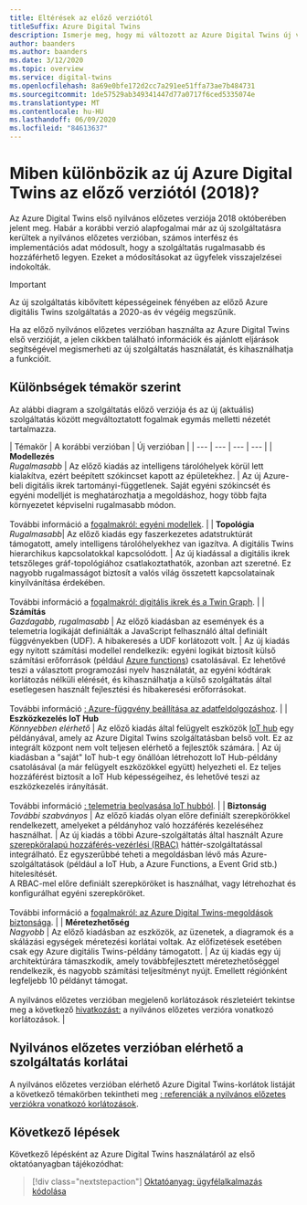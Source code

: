```yaml
---
title: Eltérések az előző verziótól
titleSuffix: Azure Digital Twins
description: Ismerje meg, hogy mi változott az Azure Digital Twins új verziójában
author: baanders
ms.author: baanders
ms.date: 3/12/2020
ms.topic: overview
ms.service: digital-twins
ms.openlocfilehash: 8a69e0bfe172d2cc7a291ee51ffa73ae7b484731
ms.sourcegitcommit: 1de57529ab349341447d77a0717f6ced5335074e
ms.translationtype: MT
ms.contentlocale: hu-HU
ms.lasthandoff: 06/09/2020
ms.locfileid: "84613637"
---
```

# <a name="how-is-the-new-azure-digital-twins-different-from-the-previous-version-2018"></a>Miben különbözik az új Azure Digital Twins az előző verziótól (2018)?

Az Azure Digital Twins első nyilvános előzetes verziója 2018 októberében jelent meg. Habár a korábbi verzió alapfogalmai már az új szolgáltatásra kerültek a nyilvános előzetes verzióban, számos interfész és implementációs adat módosult, hogy a szolgáltatás rugalmasabb és hozzáférhető legyen. Ezeket a módosításokat az ügyfelek visszajelzései indokolták.

> [!IMPORTANT]
> Az új szolgáltatás kibővített képességeinek fényében az előző Azure digitális Twins szolgáltatás a 2020-as év végéig megszűnik.

Ha az előző nyilvános előzetes verzióban használta az Azure Digital Twins első verzióját, a jelen cikkben található információk és ajánlott eljárások segítségével megismerheti az új szolgáltatás használatát, és kihasználhatja a funkcióit.

## <a name="differences-by-topic"></a>Különbségek témakör szerint

Az alábbi diagram a szolgáltatás előző verziója és az új (aktuális) szolgáltatás között megváltoztatott fogalmak egymás melletti nézetét tartalmazza.

| Témakör | A korábbi verzióban | Új verzióban |
| --- | --- | --- | --- |
| **Modellezés**<br>*Rugalmasabb* | Az előző kiadás az intelligens tárolóhelyek körül lett kialakítva, ezért beépített szókincset kapott az épületekhez. | Az új Azure-beli digitális ikrek tartományi-függetlenek. Saját egyéni szókincsét és egyéni modelljét is meghatározhatja a megoldáshoz, hogy több fajta környezetet képviselni rugalmasabb módon.<br><br>További információ a [fogalmakról: egyéni modellek](concepts-models.md). |
| **Topológia**<br>*Rugalmasabb*| Az előző kiadás egy faszerkezetes adatstruktúrát támogatott, amely intelligens tárolóhelyekhez van igazítva. A digitális Twins hierarchikus kapcsolatokkal kapcsolódott. | Az új kiadással a digitális ikrek tetszőleges gráf-topológiához csatlakoztathatók, azonban azt szeretné. Ez nagyobb rugalmasságot biztosít a valós világ összetett kapcsolatainak kinyilvánítása érdekében.<br><br>További információ a [fogalmakról: digitális ikrek és a Twin Graph](concepts-twins-graph.md). |
| **Számítás**<br>*Gazdagabb, rugalmasabb* | Az előző kiadásban az események és a telemetria logikáját definiálták a JavaScript felhasználó által definiált függvényekben (UDF). A hibakeresés a UDF korlátozott volt. | Az új kiadás egy nyitott számítási modellel rendelkezik: egyéni logikát biztosít külső számítási erőforrások (például [Azure functions](../azure-functions/functions-overview.md)) csatolásával. Ez lehetővé teszi a választott programozási nyelv használatát, az egyéni kódtárak korlátozás nélküli elérését, és kihasználhatja a külső szolgáltatás által esetlegesen használt fejlesztési és hibakeresési erőforrásokat.<br><br>További információ [: Azure-függvény beállítása az adatfeldolgozáshoz](how-to-create-azure-function.md). |
| **Eszközkezelés IoT Hub**<br>*Könnyebben elérhető* | Az előző kiadás által felügyelt eszközök [IoT hub](../iot-hub/about-iot-hub.md) egy példányával, amely az Azure Digital Twins szolgáltatásban belső volt. Ez az integrált központ nem volt teljesen elérhető a fejlesztők számára. | Az új kiadásban a "saját" IoT hub-t egy önállóan létrehozott IoT Hub-példány csatolásával (a már felügyelt eszközökkel együtt) helyezheti el. Ez teljes hozzáférést biztosít a IoT Hub képességeihez, és lehetővé teszi az eszközkezelés irányítását.<br><br>További információ [: telemetria beolvasása IoT hubból](how-to-ingest-iot-hub-data.md). |
| **Biztonság**<br>*További szabványos* | Az előző kiadás olyan előre definiált szerepkörökkel rendelkezett, amelyeket a példányhoz való hozzáférés kezeléséhez használhat. | Az új kiadás a többi Azure-szolgáltatás által használt Azure [szerepköralapú hozzáférés-vezérlési (RBAC)](../role-based-access-control/overview.md) háttér-szolgáltatással integrálható. Ez egyszerűbbé teheti a megoldásban lévő más Azure-szolgáltatások (például a IoT Hub, a Azure Functions, a Event Grid stb.) hitelesítését.<br>A RBAC-mel előre definiált szerepköröket is használhat, vagy létrehozhat és konfigurálhat egyéni szerepköröket.<br><br>További információ a [fogalmakról: az Azure Digital Twins-megoldások biztonsága](concepts-security.md). |
| **Méretezhetőség**<br>*Nagyobb* | Az előző kiadásban az eszközök, az üzenetek, a diagramok és a skálázási egységek méretezési korlátai voltak. Az előfizetések esetében csak egy Azure digitális Twins-példány támogatott.  | Az új kiadás egy új architektúrára támaszkodik, amely továbbfejlesztett méretezhetőséggel rendelkezik, és nagyobb számítási teljesítményt nyújt. Emellett régiónként legfeljebb 10 példányt támogat.<br><br>A nyilvános előzetes verzióban megjelenő korlátozások részleteiért tekintse meg a következő [hivatkozást:](reference-service-limits.md) a nyilvános előzetes verzióra vonatkozó korlátozások. |

## <a name="service-limits-in-public-preview"></a>Nyilvános előzetes verzióban elérhető a szolgáltatás korlátai

A nyilvános előzetes verzióban elérhető Azure Digital Twins-korlátok listáját a következő témakörben tekintheti meg [: referenciák a nyilvános előzetes verziókra vonatkozó korlátozások](reference-service-limits.md).

## <a name="next-steps"></a>Következő lépések

Következő lépésként az Azure Digital Twins használatáról az első oktatóanyagban tájékozódhat:

> [!div class="nextstepaction"]
> [Oktatóanyag: ügyfélalkalmazás kódolása](tutorial-code.md)